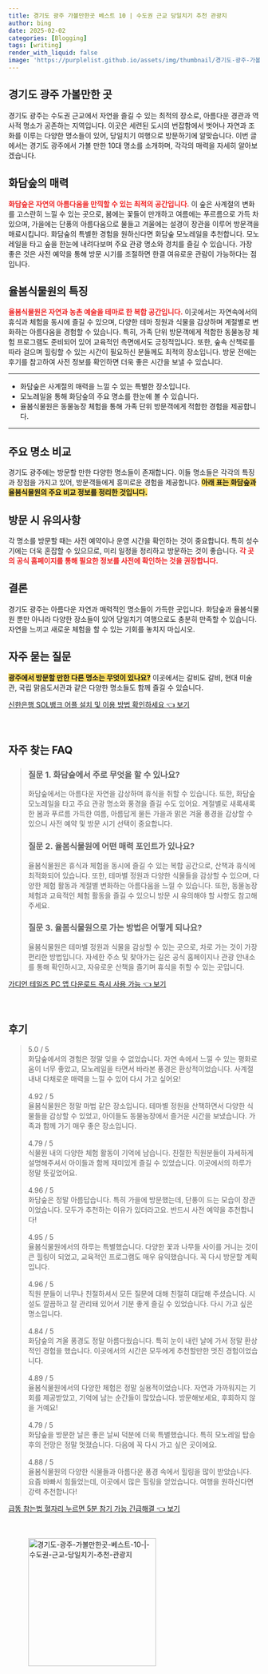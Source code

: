 ```yaml
---
title: 경기도 광주 가볼만한곳 베스트 10 | 수도권 근교 당일치기 추천 관광지
author: bing
date: 2025-02-02
categories: [Blogging]
tags: [writing]
render_with_liquid: false
image: 'https://purplelist.github.io/assets/img/thumbnail/경기도-광주-가볼만한곳-베스트-10-|-수도권-근교-당일치기-추천-관광지.webp'
---
```



<h2 id='경기도_광주_가볼만한곳'>경기도 광주 가볼만한 곳</h2>

<p>경기도 광주는 수도권 근교에서 자연을 즐길 수 있는 최적의 장소로, 아름다운 경관과 역사적 명소가 공존하는 지역입니다. 이곳은 세련된 도시의 번잡함에서 벗어나 자연과 조화를 이루는 다양한 명소들이 있어, 당일치기 여행으로 방문하기에 알맞습니다. 이번 글에서는 경기도 광주에서 가볼 만한 10대 명소를 소개하며, 각각의 매력을 자세히 알아보겠습니다. </p>

<h2 id='화담숲의_매력'>화담숲의 매력</h2>

<p><b><span style="color: #ee2323;">화담숲은 자연의 아름다움을 만끽할 수 있는 최적의 공간입니다.</span></b> 이 숲은 사계절의 변화를 고스란히 느낄 수 있는 곳으로, 봄에는 꽃들이 만개하고 여름에는 푸르름으로 가득 차 있으며, 가을에는 단풍의 아름다움으로 물들고 겨울에는 설경이 장관을 이루어 방문객을 매료시킵니다. 화담숲의 특별한 경험을 원하신다면 화담숲 모노레일을 추천합니다. 모노레일을 타고 숲을 한눈에 내려다보며 주요 관광 명소와 경치를 즐길 수 있습니다. 가장 좋은 것은 사전 예약을 통해 방문 시기를 조절하면 한결 여유로운 관람이 가능하다는 점입니다.</p>

<h2 id='율봄식물원의_특징'>율봄식물원의 특징</h2>

<p><b><span style="color: #ee2323;">율봄식물원은 자연과 농촌 예술을 테마로 한 복합 공간입니다.</span></b> 이곳에서는 자연속에서의 휴식과 체험을 동시에 즐길 수 있으며, 다양한 테마 정원과 식물을 감상하며 계절별로 변화하는 아름다움을 경험할 수 있습니다. 특히, 가족 단위 방문객에게 적합한 동물농장 체험 프로그램도 준비되어 있어 교육적인 측면에서도 긍정적입니다. 또한, 숲속 산책로를 따라 걸으며 힐링할 수 있는 시간이 필요하신 분들께도 최적의 장소입니다. 방문 전에는 후기를 참고하여 사전 정보를 확인하면 더욱 좋은 시간을 보낼 수 있습니다.</p>

<hr />

<ul>
    <li>화담숲은 사계절의 매력을 느낄 수 있는 특별한 장소입니다.</li>
    <li>모노레일을 통해 화담숲의 주요 명소를 한눈에 볼 수 있습니다.</li>
    <li>율봄식물원은 동물농장 체험을 통해 가족 단위 방문객에게 적합한 경험을 제공합니다.</li>
</ul>

<hr />

<h2 id='주요_명소_비교'>주요 명소 비교</h2>

<p>경기도 광주에는 방문할 만한 다양한 명소들이 존재합니다. 이들 명소들은 각각의 특징과 장점을 가지고 있어, 방문객들에게 흥미로운 경험을 제공합니다. <b><span style="background-color: #ffe066;">아래 표는 화담숲과 율봄식물원의 주요 비교 정보를 정리한 것입니다.</span></b></p>

<h2 id='방문_시_유의사항'>방문 시 유의사항</h2>

<p>각 명소를 방문할 때는 사전 예약이나 운영 시간을 확인하는 것이 중요합니다. 특히 성수기에는 더욱 혼잡할 수 있으므로, 미리 일정을 정리하고 방문하는 것이 좋습니다. <b><span style="color: #ee2323;">각 곳의 공식 홈페이지를 통해 필요한 정보를 사전에 확인하는 것을 권장합니다.</span></b></p>

<h2 id='결론'>결론</h2>

<p>경기도 광주는 아름다운 자연과 매력적인 명소들이 가득한 곳입니다. 화담숲과 율봄식물원 뿐만 아니라 다양한 장소들이 있어 당일치기 여행으로도 충분히 만족할 수 있습니다. 자연을 느끼고 새로운 체험을 할 수 있는 기회를 놓치지 마십시오.</p>

<h2 id='자주_묻는_질문'>자주 묻는 질문</h2>

<p><b><span style="background-color: #ffe066;">광주에서 방문할 만한 다른 명소는 무엇이 있나요?</span></b> 이곳에서는 갈비도 갈비, 현대 미술관, 국립 맑음도서관과 같은 다양한 명소들도 함께 즐길 수 있습니다.</p>


<p><a class="click-button" title="신한은행 SOL뱅크 어플 설치 및 이용 방법 확인하세요" href="https://purplelist.github.io/posts/%EC%8B%A0%ED%95%9C%EC%9D%80%ED%96%89-SOL%EB%B1%85%ED%81%AC-%EC%96%B4%ED%94%8C-%EC%84%A4%EC%B9%98-%EB%B0%8F-%EC%9D%B4%EC%9A%A9-%EB%B0%A9%EB%B2%95-%ED%99%95%EC%9D%B8%ED%95%98%EC%84%B8%EC%9A%94/" rel="dofollow">신한은행 SOL뱅크 어플 설치 및 이용 방법 확인하세요 👈 보기</a></p><br>
<h2 id='자주_찾는_FAQ'>자주 찾는 FAQ</h2>
<div itemscope="" itemtype="https://schema.org/FAQPage"> 
<blockquote> 
<div itemscope="" itemprop="mainEntity" itemtype="https://schema.org/Question"> 
<h3 itemprop="name">질문 1. 화담숲에서 주로 무엇을 할 수 있나요?</h3> 
<div itemscope="" itemprop="acceptedAnswer" itemtype="https://schema.org/Answer"> 
<span itemprop="text"> 
<p>화담숲에서는 아름다운 자연을 감상하며 휴식을 취할 수 있습니다. 또한, 화담숲 모노레일을 타고 주요 관광 명소와 풍경을 즐길 수도 있어요. 계절별로 새록새록한 봄과 푸르름 가득한 여름, 아름답게 물든 가을과 맑은 겨울 풍경을 감상할 수 있으니 사전 예약 및 방문 시기 선택이 중요합니다.</p> 
</span> 
</div> 
</div> 
<div itemscope="" itemprop="mainEntity" itemtype="https://schema.org/Question"> 
<h3 itemprop="name">질문 2. 율봄식물원에 어떤 매력 포인트가 있나요?</h3> 
<div itemscope="" itemprop="acceptedAnswer" itemtype="https://schema.org/Answer"> 
<span itemprop="text"> 
<p>율봄식물원은 휴식과 체험을 동시에 즐길 수 있는 복합 공간으로, 산책과 휴식에 최적화되어 있습니다. 또한, 테마별 정원과 다양한 식물들을 감상할 수 있으며, 다양한 체험 활동과 계절별 변화하는 아름다움을 느낄 수 있습니다. 또한, 동물농장 체험과 교육적인 체험 활동을 즐길 수 있으니 방문 시 유의해야 할 사항도 참고해주세요.</p> 
</span> 
</div> 
</div> 
<div itemscope="" itemprop="mainEntity" itemtype="https://schema.org/Question"> 
<h3 itemprop="name">질문 3. 율봄식물원으로 가는 방법은 어떻게 되나요?</h3> 
<div itemscope="" itemprop="acceptedAnswer" itemtype="https://schema.org/Answer"> 
<span itemprop="text"> 
<p>율봄식물원은 테마별 정원과 식물을 감상할 수 있는 곳으로, 차로 가는 것이 가장 편리한 방법입니다. 자세한 주소 및 찾아가는 길은 공식 홈페이지나 관광 안내소를 통해 확인하시고, 자유로운 산책을 즐기며 휴식을 취할 수 있는 곳입니다.</p> 
</span> 
</div> 
</div> 
</blockquote> 
</div>
<p><a class="click-button" title="가디언 테일즈 PC 앱 다운로드 즉시 사용 가능" href="https://purplelist.github.io/posts/%EA%B0%80%EB%94%94%EC%96%B8-%ED%85%8C%EC%9D%BC%EC%A6%88-PC-%EC%95%B1-%EB%8B%A4%EC%9A%B4%EB%A1%9C%EB%93%9C-%EC%A6%89%EC%8B%9C-%EC%82%AC%EC%9A%A9-%EA%B0%80%EB%8A%A5/" rel="dofollow">가디언 테일즈 PC 앱 다운로드 즉시 사용 가능 👈 보기</a></p><br>
<h2 id='후기'>후기</h2>
<div itemscope itemtype="https://schema.org/Product">
  <blockquote>
  <div itemprop="review" itemscope itemtype="https://schema.org/Review">
      <div itemprop="reviewRating" itemscope itemtype="https://schema.org/Rating"> <span itemprop="ratingValue">5.0</span> / <span itemprop="bestRating">5</span> </div>
      <span itemprop="reviewBody">화담숲에서의 경험은 정말 잊을 수 없었습니다. 자연 속에서 느낄 수 있는 평화로움이 너무 좋았고, 모노레일을 타면서 바라본 풍경은 환상적이었습니다. 사계절 내내 다채로운 매력을 느낄 수 있어 다시 가고 싶어요!</span>
  </div>
  <br>
  <div itemprop="review" itemscope itemtype="https://schema.org/Review">
      <div itemprop="reviewRating" itemscope itemtype="https://schema.org/Rating"> <span itemprop="ratingValue">4.92</span> / <span itemprop="bestRating">5</span> </div>
      <span itemprop="reviewBody">율봄식물원은 정말 마법 같은 장소입니다. 테마별 정원을 산책하면서 다양한 식물들을 감상할 수 있었고, 아이들도 동물농장에서 즐거운 시간을 보냈습니다. 가족과 함께 가기 매우 좋은 장소입니다.</span>
  </div>
  <br>
  <div itemprop="review" itemscope itemtype="https://schema.org/Review">
      <div itemprop="reviewRating" itemscope itemtype="https://schema.org/Rating"> <span itemprop="ratingValue">4.79</span> / <span itemprop="bestRating">5</span> </div>
      <span itemprop="reviewBody">식물원 내의 다양한 체험 활동이 기억에 남습니다. 친절한 직원분들이 자세하게 설명해주셔서 아이들과 함께 재미있게 즐길 수 있었습니다. 이곳에서의 하루가 정말 뜻깊었어요.</span>
  </div>
  <br>
  <div itemprop="review" itemscope itemtype="https://schema.org/Review">
      <div itemprop="reviewRating" itemscope itemtype="https://schema.org/Rating"> <span itemprop="ratingValue">4.96</span> / <span itemprop="bestRating">5</span> </div>
      <span itemprop="reviewBody">화담숲은 정말 아름답습니다. 특히 가을에 방문했는데, 단풍이 드는 모습이 장관이었습니다. 모두가 추천하는 이유가 있더라고요. 반드시 사전 예약을 추천합니다!</span>
  </div>
  <br>
  <div itemprop="review" itemscope itemtype="https://schema.org/Review">
      <div itemprop="reviewRating" itemscope itemtype="https://schema.org/Rating"> <span itemprop="ratingValue">4.95</span> / <span itemprop="bestRating">5</span> </div>
      <span itemprop="reviewBody">율봄식물원에서의 하루는 특별했습니다. 다양한 꽃과 나무들 사이를 거니는 것이 큰 힐링이 되었고, 교육적인 프로그램도 매우 유익했습니다. 꼭 다시 방문할 계획입니다.</span>
  </div>
  <br>
  <div itemprop="review" itemscope itemtype="https://schema.org/Review">
      <div itemprop="reviewRating" itemscope itemtype="https://schema.org/Rating"> <span itemprop="ratingValue">4.96</span> / <span itemprop="bestRating">5</span> </div>
      <span itemprop="reviewBody">직원 분들이 너무나 친절하셔서 모든 질문에 대해 친절히 대답해 주셨습니다. 시설도 깔끔하고 잘 관리돼 있어서 기분 좋게 즐길 수 있었습니다. 다시 가고 싶은 명소입니다.</span>
  </div>
  <br>
  <div itemprop="review" itemscope itemtype="https://schema.org/Review">
      <div itemprop="reviewRating" itemscope itemtype="https://schema.org/Rating"> <span itemprop="ratingValue">4.84</span> / <span itemprop="bestRating">5</span> </div>
      <span itemprop="reviewBody">화담숲의 겨울 풍경도 정말 아름다웠습니다. 특히 눈이 내린 날에 가서 정말 환상적인 경험을 했습니다. 이곳에서의 시간은 모두에게 추천할만한 멋진 경험이었습니다.</span>
  </div>
  <br>
  <div itemprop="review" itemscope itemtype="https://schema.org/Review">
      <div itemprop="reviewRating" itemscope itemtype="https://schema.org/Rating"> <span itemprop="ratingValue">4.89</span> / <span itemprop="bestRating">5</span> </div>
      <span itemprop="reviewBody">율봄식물원에서의 다양한 체험은 정말 실용적이었습니다. 자연과 가까워지는 기회를 제공받았고, 기억에 남는 순간들이 많았습니다. 방문해보세요, 후회하지 않을 거예요!</span>
  </div>
  <br>
  <div itemprop="review" itemscope itemtype="https://schema.org/Review">
      <div itemprop="reviewRating" itemscope itemtype="https://schema.org/Rating"> <span itemprop="ratingValue">4.79</span> / <span itemprop="bestRating">5</span> </div>
      <span itemprop="reviewBody">화담숲을 방문한 날은 좋은 날씨 덕분에 더욱 특별했습니다. 특히 모노레일 탑승 후의 전망은 정말 멋졌습니다. 다음에 꼭 다시 가고 싶은 곳이에요.</span>
  </div>
  <br>
  <div itemprop="review" itemscope itemtype="https://schema.org/Review">
      <div itemprop="reviewRating" itemscope itemtype="https://schema.org/Rating"> <span itemprop="ratingValue">4.88</span> / <span itemprop="bestRating">5</span> </div>
      <span itemprop="reviewBody">율봄식물원의 다양한 식물들과 아름다운 풍경 속에서 힐링을 많이 받았습니다. 요즘 바빠서 힘들었는데, 이곳에서 많은 힐링을 얻었습니다. 여행을 원하신다면 강력 추천합니다!</span>
  </div>
  </blockquote>
</div>
<p><a class="click-button" title="급똥 참는법 혈자리 누르면 5분 참기 가능 긴급해결" href="https://purplelist.github.io/posts/%EA%B8%89%EB%98%A5-%EC%B0%B8%EB%8A%94%EB%B2%95-%ED%98%88%EC%9E%90%EB%A6%AC-%EB%88%84%EB%A5%B4%EB%A9%B4-5%EB%B6%84-%EC%B0%B8%EA%B8%B0-%EA%B0%80%EB%8A%A5-%EA%B8%B4%EA%B8%89%ED%95%B4%EA%B2%B0/" rel="dofollow">급똥 참는법 혈자리 누르면 5분 참기 가능 긴급해결 👈 보기</a></p><br>
<figure class="image"><img src="https://purplelist.github.io/assets/img/thumbnail/경기도-광주-가볼만한곳-베스트-10-|-수도권-근교-당일치기-추천-관광지.webp" alt="경기도-광주-가볼만한곳-베스트-10-|-수도권-근교-당일치기-추천-관광지" width="256" height="256"></figure>